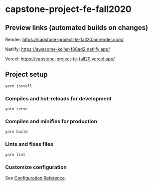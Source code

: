 # capstone-project-fe-fall2020

## Preview links (automated builds on changes)

Render: https://capstone-project-fe-fall20.onrender.com/

Netlify: https://awesome-keller-f88ad2.netlify.app/

Vercel: https://capstone-project-fe-fall20.vercel.app/

## Project setup

```
yarn install
```

### Compiles and hot-reloads for development

```
yarn serve
```

### Compiles and minifies for production

```
yarn build
```

### Lints and fixes files

```
yarn lint
```

### Customize configuration

See [Configuration Reference](https://cli.vuejs.org/config/).
